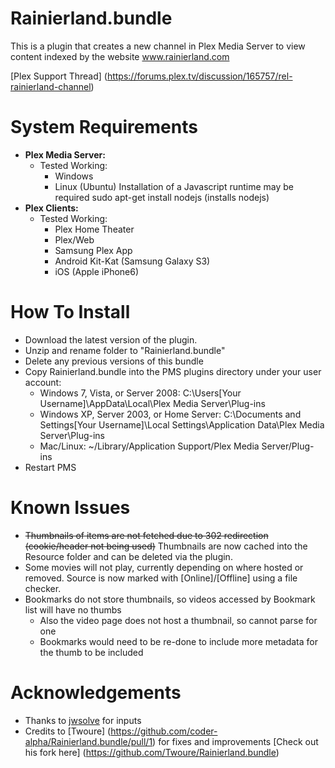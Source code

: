 Rainierland.bundle
===================

This is a plugin that creates a new channel in Plex Media Server to view content indexed by the website www.rainierland.com

[Plex Support Thread] (https://forums.plex.tv/discussion/165757/rel-rainierland-channel)

System Requirements
===================

- **Plex Media Server:**
	- Tested Working:
		- Windows
		- Linux (Ubuntu) Installation of a Javascript runtime may be required
		  sudo apt-get install nodejs (installs nodejs)
- **Plex Clients:**
	- Tested Working:
		- Plex Home Theater
		- Plex/Web
		- Samsung Plex App
		- Android Kit-Kat (Samsung Galaxy S3)
		- iOS (Apple iPhone6)

How To Install
==============

- Download the latest version of the plugin.
- Unzip and rename folder to "Rainierland.bundle"
- Delete any previous versions of this bundle
- Copy Rainierland.bundle into the PMS plugins directory under your user account:
	- Windows 7, Vista, or Server 2008:
	C:\Users[Your Username]\AppData\Local\Plex Media Server\Plug-ins
	- Windows XP, Server 2003, or Home Server:
	C:\Documents and Settings[Your Username]\Local Settings\Application Data\Plex Media Server\Plug-ins
	- Mac/Linux:
        ~/Library/Application Support/Plex Media Server/Plug-ins
- Restart PMS

Known Issues
==============
- ~~Thumbnails of items are not fetched due to 302 redirection (cookie/header not being used)~~ Thumbnails are now cached into the Resource folder and can be deleted via the plugin.
- Some movies will not play, currently depending on where hosted or removed. Source is now marked with [Online]/[Offline] using a file checker.
- Bookmarks do not store thumbnails, so videos accessed by Bookmark list will have no thumbs
  - Also the video page does not host a thumbnail, so cannot parse for one
  - Bookmarks would need to be re-done to include more metadata for the thumb to be included

Acknowledgements
==============
- Thanks to [jwsolve](https://github.com/jwsolve) for inputs
- Credits to [Twoure] (https://github.com/coder-alpha/Rainierland.bundle/pull/1) for fixes and improvements [Check out his fork here] (https://github.com/Twoure/Rainierland.bundle)